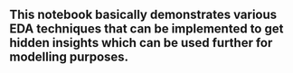 ## This notebook basically demonstrates various EDA techniques that can be implemented to get hidden insights which can be used further for modelling purposes.
